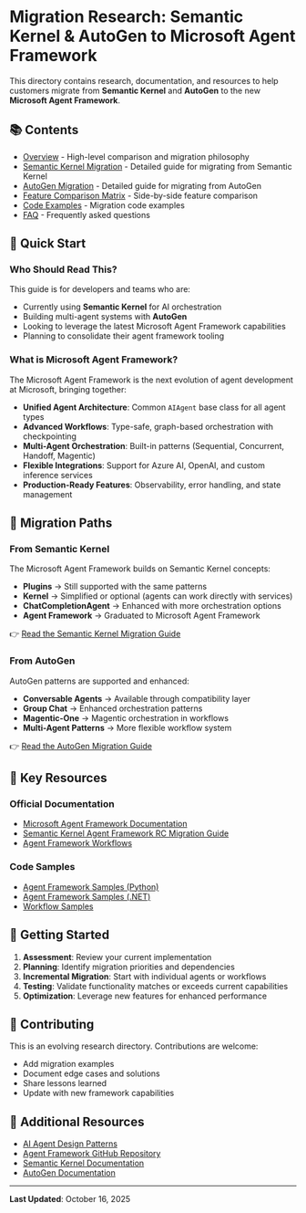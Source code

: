 # Migration Research: Semantic Kernel & AutoGen to Microsoft Agent Framework

This directory contains research, documentation, and resources to help customers migrate from **Semantic Kernel** and **AutoGen** to the new **Microsoft Agent Framework**.

## 📚 Contents

- [Overview](./overview.md) - High-level comparison and migration philosophy
- [Semantic Kernel Migration](./semantic-kernel-migration.md) - Detailed guide for migrating from Semantic Kernel
- [AutoGen Migration](./autogen-migration.md) - Detailed guide for migrating from AutoGen
- [Feature Comparison Matrix](./feature-comparison.md) - Side-by-side feature comparison
- [Code Examples](./examples/) - Migration code examples
- [FAQ](./faq.md) - Frequently asked questions

## 🎯 Quick Start

### Who Should Read This?

This guide is for developers and teams who are:
- Currently using **Semantic Kernel** for AI orchestration
- Building multi-agent systems with **AutoGen**
- Looking to leverage the latest Microsoft Agent Framework capabilities
- Planning to consolidate their agent framework tooling

### What is Microsoft Agent Framework?

The Microsoft Agent Framework is the next evolution of agent development at Microsoft, bringing together:
- **Unified Agent Architecture**: Common `AIAgent` base class for all agent types
- **Advanced Workflows**: Type-safe, graph-based orchestration with checkpointing
- **Multi-Agent Orchestration**: Built-in patterns (Sequential, Concurrent, Handoff, Magentic)
- **Flexible Integrations**: Support for Azure AI, OpenAI, and custom inference services
- **Production-Ready Features**: Observability, error handling, and state management

## 🔄 Migration Paths

### From Semantic Kernel

The Microsoft Agent Framework builds on Semantic Kernel concepts:
- **Plugins** → Still supported with the same patterns
- **Kernel** → Simplified or optional (agents can work directly with services)
- **ChatCompletionAgent** → Enhanced with more orchestration options
- **Agent Framework** → Graduated to Microsoft Agent Framework

👉 [Read the Semantic Kernel Migration Guide](./semantic-kernel-migration.md)

### From AutoGen

AutoGen patterns are supported and enhanced:
- **Conversable Agents** → Available through compatibility layer
- **Group Chat** → Enhanced orchestration patterns
- **Magentic-One** → Magentic orchestration in workflows
- **Multi-Agent Patterns** → More flexible workflow system

👉 [Read the AutoGen Migration Guide](./autogen-migration.md)

## 📖 Key Resources

### Official Documentation
- [Microsoft Agent Framework Documentation](https://learn.microsoft.com/en-us/agent-framework/)
- [Semantic Kernel Agent Framework RC Migration Guide](https://learn.microsoft.com/en-us/semantic-kernel/support/migration/agent-framework-rc-migration-guide)
- [Agent Framework Workflows](https://learn.microsoft.com/en-us/agent-framework/user-guide/workflows/overview)

### Code Samples
- [Agent Framework Samples (Python)](../python/samples/)
- [Agent Framework Samples (.NET)](../dotnet/samples/)
- [Workflow Samples](../workflow-samples/)

## 🚀 Getting Started

1. **Assessment**: Review your current implementation
2. **Planning**: Identify migration priorities and dependencies
3. **Incremental Migration**: Start with individual agents or workflows
4. **Testing**: Validate functionality matches or exceeds current capabilities
5. **Optimization**: Leverage new features for enhanced performance

## 📝 Contributing

This is an evolving research directory. Contributions are welcome:
- Add migration examples
- Document edge cases and solutions
- Share lessons learned
- Update with new framework capabilities

## 🔗 Additional Resources

- [AI Agent Design Patterns](https://learn.microsoft.com/en-us/azure/architecture/ai-ml/guide/ai-agent-design-patterns)
- [Agent Framework GitHub Repository](https://github.com/microsoft/agent-framework)
- [Semantic Kernel Documentation](https://learn.microsoft.com/en-us/semantic-kernel/)
- [AutoGen Documentation](https://microsoft.github.io/autogen/)

---

**Last Updated**: October 16, 2025
